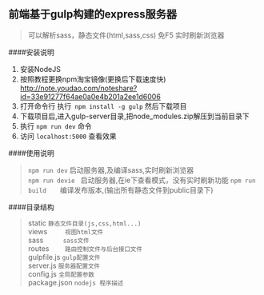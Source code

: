 ## 前端基于gulp构建的express服务器
> 可以解析sass，静态文件(html,sass,css) 免F5 实时刷新浏览器<br>


####安装说明

1. 安装NodeJS
1. 按照教程更换npm淘宝镜像(更换后下载速度快) http://note.youdao.com/noteshare?id=33e91277f64ae0a0e4b201a2ee1d6006
1. 打开命令行  执行` npm install -g gulp` 然后下载项目
1. 下载项目后,进入gulp-server目录,把node_modules.zip解压到当前目录下
1. 执行 `npm run dev` 命令
1. 访问 `localhost:5000`  查看效果

####使用说明
> `npm run dev`			启动服务器,及编译sass,实时刷新浏览器 <br>
> `npm run devie`   	启动服务器,在ie下查看模式，没有实时刷新功能
> `npm run build`       编译发布版本,(输出所有静态文件到public目录下)<br>

####目录结构
> static		`静态文件目录(js,css,html...)`<br>
> views         `视图html文件`<br>
> sass          `sass文件`<br>
> routes        `路由控制文件与后台接口文件`<br>
> gulpfile.js 	`gulp配置文件`<br>
> server.js 	`服务器配置文件`<br>
> config.js 	`全局配置参数`<br>
> package.json 	`nodejs 程序描述`<br>
